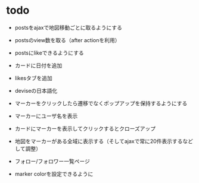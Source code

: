 # todo

- postsをajaxで地図移動ごとに取るようにする
- postsのview数を取る（after actionを利用）  
- postsにlikeできるようにする
- カードに日付を追加
- likesタブを追加
- deviseの日本語化

- マーカーをクリックしたら遷移でなくポップアップを保持するようにする
- マーカーにユーザ名を表示
- カードにマーカーを表示してクリックするとクローズアップ
- 地図をマーカーがある全域に表示する（そしてajaxで常に20件表示するなどして調整）

- フォロー/フォロワー一覧ページ

- marker colorを設定できるように

